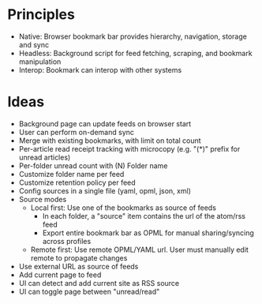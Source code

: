 # Principles

- Native: Browser bookmark bar provides hierarchy, navigation, storage and sync
- Headless: Background script for feed fetching, scraping, and bookmark manipulation
- Interop: Bookmark can interop with other systems

# Ideas

- Background page can update feeds on browser start
- User can perform on-demand sync
- Merge with existing bookmarks, with limit on total count
- Per-article read receipt tracking with microcopy (e.g. "(\*)" prefix for unread articles)
- Per-folder unread count with (N) Folder name
- Customize folder name per feed
- Customize retention policy per feed
- Config sources in a single file (yaml, opml, json, xml)
- Source modes
  - Local first: Use one of the bookmarks as source of feeds
    - In each folder, a "source" item contains the url of the atom/rss feed
    - Export entire bookmark bar as OPML for manual sharing/syncing across profiles
  - Remote first: Use remote OPML/YAML url. User must manually edit remote to propagate changes
- Use external URL as source of feeds
- Add current page to feed
- UI can detect and add current site as RSS source
- UI can toggle page between "unread/read"
